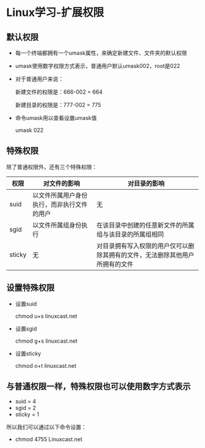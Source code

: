 # Linux学习-扩展权限

## 默认权限

- 每一个终端都拥有一个umask属性，来确定新建文件、文件夹的默认权限

- umask使用数字权限方式表示，普通用户默认umask002，root是022

- 对于普通用户来说：

  新建文件的权限是：666-002 = 664

  新建目录的权限是：777-002 = 775

- 命令umask用以查看设置umask值

  umask 022

## 特殊权限

除了普通权限外，还有三个特殊权限：

| 权限   | 对文件的影响                               | 对目录的影响                                                 |
| ------ | ------------------------------------------ | ------------------------------------------------------------ |
| suid   | 以文件所属用户身份执行，而非执行文件的用户 | 无                                                           |
| sgid   | 以文件所属组身份执行                       | 在该目录中创建的任意新文件的所属组与该目录的所属组相同       |
| sticky | 无                                         | 对目录拥有写入权限的用户仅可以删除其拥有的文件，无法删除其他用户所拥有的文件 |

## 设置特殊权限

- 设置suid

  chmod u+s linuxcast.net

- 设置sgid

  chmod g+s linuxcast.net

- 设置sticky

  chmod o+t linuxcast.net

## 与普通权限一样，特殊权限也可以使用数字方式表示

- suid = 4
- sgid = 2
- sticky = 1

所以我们可以通过以下命令设置：

- chmod 4755 Linuxcast.net